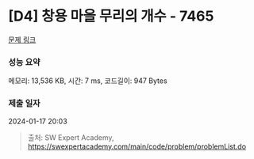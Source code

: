 # [D4] 창용 마을 무리의 개수 - 7465 

[문제 링크](https://swexpertacademy.com/main/code/problem/problemDetail.do?contestProbId=AWngfZVa9XwDFAQU) 

### 성능 요약

메모리: 13,536 KB, 시간: 7 ms, 코드길이: 947 Bytes

### 제출 일자

2024-01-17 20:03



> 출처: SW Expert Academy, https://swexpertacademy.com/main/code/problem/problemList.do